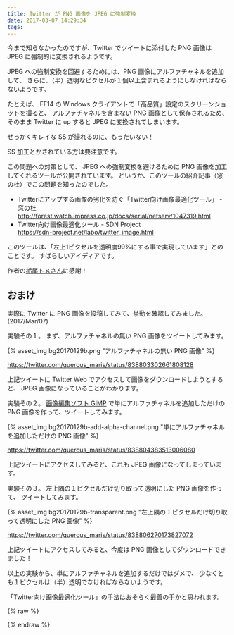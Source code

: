 ```yaml
---
title: Twitter が PNG 画像を JPEG に強制変換
date: 2017-03-07 14:29:34
tags:
---
```

今まで知らなかったのですが、Twitter でツイートに添付した PNG 画像は JPEG に強制的に変換されるようです。

JPEG への強制変換を回避するためには、PNG 画像にアルファチャネルを追加して、
さらに、（半）透明なピクセルが１個以上含まれるようにしなければならないようです。

たとえば、
FF14 の Windows クライアントで「高品質」設定のスクリーンショットを撮ると、
アルファチャネルを含まない PNG 画像として保存されるため、
そのまま Twitter に up すると JPEG に変換されてしまいます。

せっかくキレイな SS が撮れるのに、もったいない！

SS 加工とかされている方は要注意です。

この問題への対策として、
JPEG への強制変換を避けるために PNG 画像を加工してくれるツールが公開されています。
というか、このツールの紹介記事（窓の杜）でこの問題を知ったのでした。

 - Twitterにアップする画像の劣化を防ぐ「Twitter向け画像最適化ツール」 - 窓の杜    
   http://forest.watch.impress.co.jp/docs/serial/netserv/1047319.html
 - Twitter向け画像最適化ツール - SDN Project    
   https://sdn-project.net/labo/twitter_image.html

このツールは、「左上1ピクセルを透明度99%にする事で実現しています」とのことです。
すばらしいアイディアです。

作者の[栃尾トメさん](https://sdn-project.net)に感謝！


## おまけ

実際に Twitter に PNG 画像を投稿してみて、挙動を確認してみました。
(2017/Mar/07)

実験その１。
まず、アルファチャネルの無い PNG 画像をツイートしてみます。

{% asset_img bg20170129b.png "アルファチャネルの無い PNG 画像" %}

https://twitter.com/quercus_maris/status/838803302661808128

上記ツイートに Twitter Web でアクセスして画像をダウンロードしようとすると、
JPEG 画像になっていることがわかります。

実験その２。
[画像編集ソフト GIMP](https://www.gimp.org)
で単にアルファチャネルを追加しただけの PNG 画像を作って、ツイートしてみます。

{% asset_img bg20170129b-add-alpha-channel.png "単にアルファチャネルを追加しただけの PNG 画像" %}

https://twitter.com/quercus_maris/status/838804383513006080

上記ツイートにアクセスしてみると、これも JPEG 画像になってしまっています。

実験その３。
左上隅の１ピクセルだけ切り取って透明にした PNG 画像を作って、
ツイートしてみます。

{% asset_img bg20170129b-transparent.png "左上隅の１ピクセルだけ切り取って透明にした PNG 画像" %}

https://twitter.com/quercus_maris/status/838806270173827072

上記ツイートにアクセスしてみると、今度は PNG 画像としてダウンロードできました！

以上の実験から、単にアルファチャネルを追加するだけではダメで、
少なくとも１ピクセルは（半）透明でなければならないようです。

「Twitter向け画像最適化ツール」の手法はおそらく最善の手かと思われます。


{% raw %}
<!--
## おまけ２

念のため、画像処理ツール ImageMagick を使って PNG 画像の比較をしてみました。

 - ImageMagick 公式サイト    
   https://www.imagemagick.org
 - ImageMagickで2枚の画像を比較 - Qiita    
   http://qiita.com/kwst/items/c40817b3cdf841995257

ちなみに、ImageMagick は Windows 上でも使えます（使っています）。

 - 画像１：オリジナル画像<br />
   {% asset_link bg20170129b.png %}
 - 画像２：画像１の左上隅の１ピクセルだけ透明にした画像<br />
   {% asset_link bg20170129b-transparent.png %}
 - 画像３：画像２をツイートして Twitter からダウンロードした画像<br />
   {% asset_link bg20170129b-transparent.download.png %}
 - 画像４：画像１を「Twitter向け画像最適化ツール」で変換した画像<br />
   {% asset_link bg20170129b_tw.png %}

まず、ふつうに画像１と画像２を比較してみると、「一致」と言われてしまいます。

```bash
$ magick composite -compose difference bg20170129b.png bg20170129b-transparent.png bmp:- | magick identify -verbose -format "%[mean]" bmp:-
0
$
```

これは、左上隅の１ピクセルだけ透明にする際、色情報 (RGB) には手を加えず、
アルファ値（透明度）だけ `0` にしているため、
RGB のみで比較すると同一と判断されてしまったものです。

アルファ値を含めて（RGBA で）比較すると、ちゃんと差が出ます。

```bash
$ magick convert bg20170129b.png -alpha Set -channel RGBA -channel-fx 'alpha=100%' zzz.png


$ magick composite -compose difference -channel RGBA zzz.png bg20170129b-transparent.png zzz.bmp
$ magick composite zzz.png -channel Alpha bg20170129b-transparent.png -channel Alpha -compose difference zzz.bmp



$ magick identify -verbose -format "%[mean]" zzz.bmp






$ magick convert bg20170129b.png -alpha Set -channel RGBA -channel-fx 'alpha=100%' png:- | magick composite -channel RGBA -compose difference png:- bg20170129b-transparent.png bmp:- | magick identify -verbose -format "%[mean]" bmp:-
0
$
```
-->
{% endraw %}
